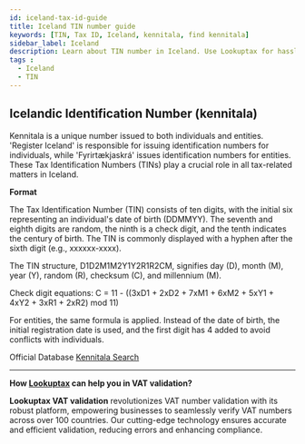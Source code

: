 ```yaml
---
id: iceland-tax-id-guide
title: Iceland TIN number guide
keywords: [TIN, Tax ID, Iceland, kennitala, find kennitala]
sidebar_label: Iceland
description: Learn about TIN number in Iceland. Use Lookuptax for hassle-free tax id validation in Iceland and other 100+ countries
tags : 
  - Iceland
  - TIN
---
```


##  Icelandic Identification Number (kennitala)

Kennitala is a unique number issued to both individuals and entities. 'Register Iceland' is responsible for issuing identification numbers for individuals, while 'Fyrirtækjaskrá' issues identification numbers for entities. These Tax Identification Numbers (TINs) play a crucial role in all tax-related matters in Iceland.

**Format**

The Tax Identification Number (TIN) consists of ten digits, with the initial six representing an individual's date of birth (DDMMYY). The seventh and eighth digits are random, the ninth is a check digit, and the tenth indicates the century of birth. The TIN is commonly displayed with a hyphen after the sixth digit (e.g., xxxxxx-xxxx).

The TIN structure, D1D2M1M2Y1Y2R1R2CM, signifies day (D), month (M), year (Y), random (R), checksum (C), and millennium (M).

Check digit equations:
C = 11 - ((3xD1 + 2xD2 + 7xM1 + 6xM2 + 5xY1 + 4xY2 + 3xR1 + 2xR2) mod 11)

For entities, the same formula is applied. Instead of the date of birth, the initial registration date is used, and the first digit has 4 added to avoid conflicts with individuals.


Official Database [Kennitala Search](https://www.skatturinn.is/fyrirtaekjaskra/)

----
**How [Lookuptax](https://lookuptax.com/) can help you in VAT validation?**

**Lookuptax VAT validation** revolutionizes VAT number validation with its robust platform, empowering businesses to seamlessly verify VAT numbers across over 100 countries. Our cutting-edge technology ensures accurate and efficient validation, reducing errors and enhancing compliance.

